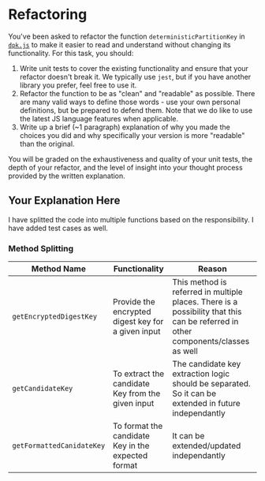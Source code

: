 # Refactoring

You've been asked to refactor the function `deterministicPartitionKey` in [`dpk.js`](dpk.js) to make it easier to read and understand without changing its functionality. For this task, you should:

1. Write unit tests to cover the existing functionality and ensure that your refactor doesn't break it. We typically use `jest`, but if you have another library you prefer, feel free to use it.
2. Refactor the function to be as "clean" and "readable" as possible. There are many valid ways to define those words - use your own personal definitions, but be prepared to defend them. Note that we do like to use the latest JS language features when applicable.
3. Write up a brief (~1 paragraph) explanation of why you made the choices you did and why specifically your version is more "readable" than the original.

You will be graded on the exhaustiveness and quality of your unit tests, the depth of your refactor, and the level of insight into your thought process provided by the written explanation.

## Your Explanation Here

I have splitted the code into multiple functions based on the responsibility.
I have added test cases as well.

### Method Splitting

| Method Name | Functionality | Reason |
|-------------|---------------|--------|
| `getEncryptedDigestKey` | Provide the encrypted digest key for a given input | This method is referred in multiple places. There is a possibility that this can be referred in other components/classes as well |
| `getCandidateKey` | To extract the candidate Key from the given input | The candidate key extraction logic should be separated. So it can be extended in future independantly |
| `getFormattedCanidateKey` | To format the candidate Key in the expected format | It can be extended/updated independantly |
